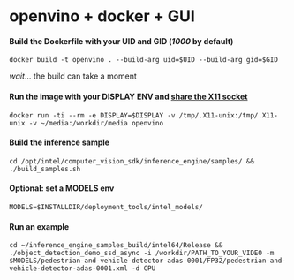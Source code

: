# openvino + docker + GUI

#### Build the Dockerfile with your UID and GID (*1000* by default)
``docker build -t openvino . --build-arg uid=$UID --build-arg gid=$GID``

*wait*... the build can take a moment

#### Run the image with your DISPLAY ENV and [share the X11 socket](http://fabiorehm.com/blog/2014/09/11/running-gui-apps-with-docker/)
```docker run -ti --rm -e DISPLAY=$DISPLAY -v /tmp/.X11-unix:/tmp/.X11-unix -v ~/media:/workdir/media openvino```

#### Build the inference sample
```cd /opt/intel/computer_vision_sdk/inference_engine/samples/ && ./build_samples.sh```

#### Optional: set a MODELS env
```MODELS=$INSTALLDIR/deployment_tools/intel_models/```

#### Run an example
```cd ~/inference_engine_samples_build/intel64/Release && ./object_detection_demo_ssd_async -i /workdir/PATH_TO_YOUR_VIDEO -m $MODELS/pedestrian-and-vehicle-detector-adas-0001/FP32/pedestrian-and-vehicle-detector-adas-0001.xml -d CPU```